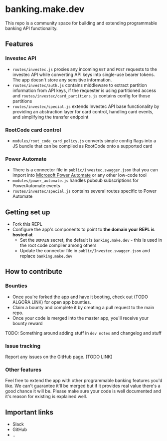 # banking.make.dev

This repo is a community space for building and extending programmable banking API functionality.


## Features
### Investec API
- `routes/investec.js` proxies any incoming `GET` and `POST` requests to the investec API while converting API keys into single-use bearer tokens. The app doesn't store any sensitive information.
- `routes/investec/auth.js` contains middleware to extract partition information from API keys, if the requester is using partitioned access and `routes/investec/card_partitions.js` contains config for those partitions
- `routes/investec/special.js` extends Investec API base functionality by providing an abstraction layer for card control, handling card events, and simplifying the transfer endpoint


### RootCode card control
- `modules/root_code_card_policy.js` converts simple config flags into a JS bundle that can be compiled as RootCode onto a supported card

### Power Automate
- There is a connector file in `public/Investec.swagger.json` that you can import into [Microsoft Power Automate](https://make.powerautomate.com) or any other low-code tool
- `modules/power_automate.js` handles pubsub subscriptions for PowerAutomate events
- `routes/investec/special.js` contains several routes specific to Power Automate


## Getting set up
- Fork this REPL
- Configure the app's components to point to **the domain your REPL is hosted at**
  - Set the `DOMAIN` secret, the default is `banking.make.dev` - this is used in the root code compiler among others
  - Update the connector file in `public/Investec.swagger.json` and replace `banking.make.dev`

## How to contribute

### Bounties
- Once you're forked the app and have it booting, check out (TODO ALGORA LINK) for open app bounties.
- Claim a bounty and complete it by creating a pull request to the main repo.
- Once your code is merged into the master app, you'll receive your bounty reward

TODO: Something around adding stuff in `dev notes` and changelog and stuff

### Issue tracking
Report any issues on the GitHub page. (TODO LINK)

### Other features
Feel free to extend the app with other programmable banking features you'd like. We can't guarantee it'll be merged but if it provides real value there's a good chance it will be. Please make sure your code is well documented and it's reason for existing is explained well.


## Important links
- Slack
- GitHub
- ..


